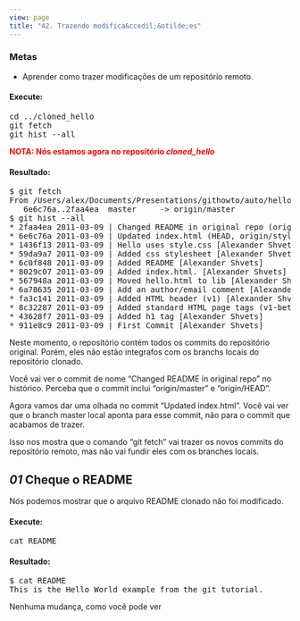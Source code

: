 ```yaml
---
view: page
title: "42. Trazendo modifica&ccedil;&otilde;es"
---
```


<h3>Metas</h3>

<ul><li>Aprender como trazer modifica&ccedil;&otilde;es de um reposit&oacute;rio remoto.</li></ul>

<h4 class="h4-pre">Execute:</h4>

<pre class="instructions">cd ../cloned_hello
git fetch
git hist --all</pre>

<p style="color:red;"><strong><span class="caps">NOTA</span>: N&oacute;s estamos agora no reposit&oacute;rio <em>cloned_hello</em></strong></p>

<h4 class="h4-pre">Resultado:</h4>

<pre class="sample">$ git fetch
From /Users/alex/Documents/Presentations/githowto/auto/hello
   6e6c76a..2faa4ea  master     -&gt; origin/master
$ git hist --all
* 2faa4ea 2011-03-09 | Changed README in original repo (origin/master, origin/HEAD) [Alexander Shvets]
* 6e6c76a 2011-03-09 | Updated index.html (HEAD, origin/style, master) [Alexander Shvets]
* 1436f13 2011-03-09 | Hello uses style.css [Alexander Shvets]
* 59da9a7 2011-03-09 | Added css stylesheet [Alexander Shvets]
* 6c0f848 2011-03-09 | Added README [Alexander Shvets]
* 8029c07 2011-03-09 | Added index.html. [Alexander Shvets]
* 567948a 2011-03-09 | Moved hello.html to lib [Alexander Shvets]
* 6a78635 2011-03-09 | Add an author/email comment [Alexander Shvets]
* fa3c141 2011-03-09 | Added HTML header (v1) [Alexander Shvets]
* 8c32287 2011-03-09 | Added standard HTML page tags (v1-beta) [Alexander Shvets]
* 43628f7 2011-03-09 | Added h1 tag [Alexander Shvets]
* 911e8c9 2011-03-09 | First Commit [Alexander Shvets]</pre>

<p>Neste momento, o reposit&oacute;rio cont&eacute;m todos os commits do reposit&oacute;rio original. Por&eacute;m, eles n&atilde;o est&atilde;o integrafos com os branchs locais do reposit&oacute;rio clonado.</p>

<p>Voc&ecirc; vai ver o commit de nome &#8220;Changed <span class="caps">README</span> in original repo&#8221; no hist&oacute;rico. Perceba que o commit inclui &#8220;origin/master&#8221; e &#8220;origin/<span class="caps">HEAD</span>&#8221;.</p>

<p>Agora vamos dar uma olhada no commit &#8220;Updated index.html&#8221;. Voc&ecirc; vai ver que o branch master local aponta para esse commit, n&atilde;o para o commit que acabamos de trazer.</p>

<p>Isso nos mostra que o comando &#8220;git fetch&#8221; vai trazer os novos commits do reposit&oacute;rio remoto, mas n&atilde;o vai fundir eles com os branches locais.</p>

<h2><em>01</em> Cheque o <span class="caps">README</span></h2>

<p>N&oacute;s podemos mostrar que o arquivo <span class="caps">README</span> clonado n&atilde;o foi modificado.</p>

<h4 class="h4-pre">Execute:</h4>

<pre class="instructions">cat README</pre>
<h4 class="h4-pre">Resultado:</h4>

<pre class="sample">$ cat README
This is the Hello World example from the git tutorial.</pre>

<p>Nenhuma mudan&ccedil;a, como voc&ecirc; pode ver</p>
